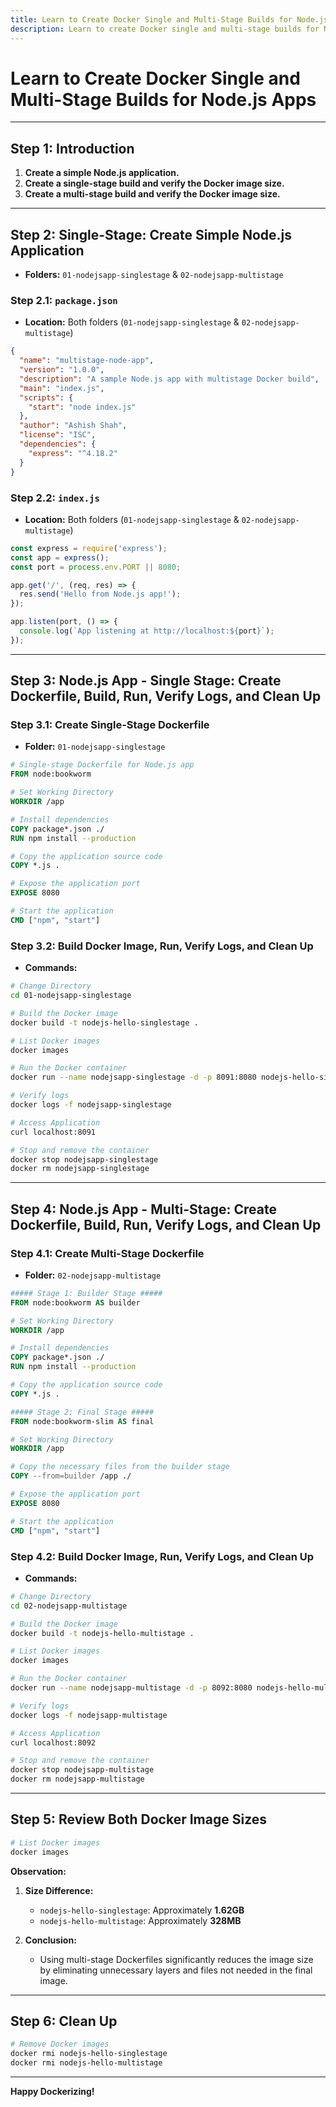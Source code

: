 ```yaml
---
title: Learn to Create Docker Single and Multi-Stage Builds for Node.js Apps
description: Learn to create Docker single and multi-stage builds for Node.js Apps
---
```


# Learn to Create Docker Single and Multi-Stage Builds for Node.js Apps

---

## Step 1: Introduction

1. **Create a simple Node.js application.**
2. **Create a single-stage build and verify the Docker image size.**
3. **Create a multi-stage build and verify the Docker image size.**

---

## Step 2: Single-Stage: Create Simple Node.js Application

- **Folders:** `01-nodejsapp-singlestage` & `02-nodejsapp-multistage`

### Step 2.1: `package.json`

- **Location:** Both folders (`01-nodejsapp-singlestage` & `02-nodejsapp-multistage`)

```json
{
  "name": "multistage-node-app",
  "version": "1.0.0",
  "description": "A sample Node.js app with multistage Docker build",
  "main": "index.js",
  "scripts": {
    "start": "node index.js"
  },
  "author": "Ashish Shah",
  "license": "ISC",
  "dependencies": {
    "express": "^4.18.2"
  }
}
```

### Step 2.2: `index.js`

- **Location:** Both folders (`01-nodejsapp-singlestage` & `02-nodejsapp-multistage`)

```javascript
const express = require('express');
const app = express();
const port = process.env.PORT || 8080;

app.get('/', (req, res) => {
  res.send('Hello from Node.js app!');
});

app.listen(port, () => {
  console.log(`App listening at http://localhost:${port}`);
});
```

---

## Step 3: Node.js App - Single Stage: Create Dockerfile, Build, Run, Verify Logs, and Clean Up

### Step 3.1: Create Single-Stage Dockerfile

- **Folder:** `01-nodejsapp-singlestage`

```dockerfile
# Single-stage Dockerfile for Node.js app
FROM node:bookworm

# Set Working Directory
WORKDIR /app

# Install dependencies
COPY package*.json ./
RUN npm install --production

# Copy the application source code
COPY *.js .

# Expose the application port
EXPOSE 8080

# Start the application
CMD ["npm", "start"]
```

### Step 3.2: Build Docker Image, Run, Verify Logs, and Clean Up

- **Commands:**

```bash
# Change Directory
cd 01-nodejsapp-singlestage

# Build the Docker image
docker build -t nodejs-hello-singlestage .

# List Docker images
docker images 

# Run the Docker container
docker run --name nodejsapp-singlestage -d -p 8091:8080 nodejs-hello-singlestage

# Verify logs
docker logs -f nodejsapp-singlestage

# Access Application
curl localhost:8091

# Stop and remove the container
docker stop nodejsapp-singlestage
docker rm nodejsapp-singlestage
```

---

## Step 4: Node.js App - Multi-Stage: Create Dockerfile, Build, Run, Verify Logs, and Clean Up

### Step 4.1: Create Multi-Stage Dockerfile

- **Folder:** `02-nodejsapp-multistage`

```dockerfile
##### Stage 1: Builder Stage #####
FROM node:bookworm AS builder

# Set Working Directory
WORKDIR /app

# Install dependencies
COPY package*.json ./
RUN npm install --production

# Copy the application source code
COPY *.js .

##### Stage 2: Final Stage ##### 
FROM node:bookworm-slim AS final  

# Set Working Directory
WORKDIR /app

# Copy the necessary files from the builder stage
COPY --from=builder /app ./

# Expose the application port
EXPOSE 8080

# Start the application
CMD ["npm", "start"]
```

### Step 4.2: Build Docker Image, Run, Verify Logs, and Clean Up

- **Commands:**

```bash
# Change Directory
cd 02-nodejsapp-multistage

# Build the Docker image
docker build -t nodejs-hello-multistage .

# List Docker images 
docker images 

# Run the Docker container
docker run --name nodejsapp-multistage -d -p 8092:8080 nodejs-hello-multistage

# Verify logs
docker logs -f nodejsapp-multistage

# Access Application
curl localhost:8092

# Stop and remove the container
docker stop nodejsapp-multistage
docker rm nodejsapp-multistage
```

---

## Step 5: Review Both Docker Image Sizes

```bash
# List Docker images
docker images
```

**Observation:**

1. **Size Difference:**
   - `nodejs-hello-singlestage`: Approximately **1.62GB**
   - `nodejs-hello-multistage`: Approximately **328MB**

2. **Conclusion:**
   - Using multi-stage Dockerfiles significantly reduces the image size by eliminating unnecessary layers and files not needed in the final image.

---

## Step 6: Clean Up

```bash
# Remove Docker images
docker rmi nodejs-hello-singlestage
docker rmi nodejs-hello-multistage
```

---

**Happy Dockerizing!**
